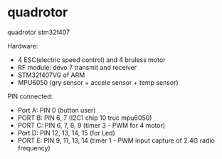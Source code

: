 # quadrotor
quadrotor stm32f407

Hardware: 
- 4 ESC(electric speed control) and 4 bruless motor
- RF module: devo 7 transmit and receiver
- STM32f407VG of ARM
- MPU6050 (gry sensor + accele sensor + temp sensor)


PIN connected:
- Port A: PIN 0               (button user)
- PORT B: PIN 6, 7 						(I2C1 chip 10 truc mpu6050)
- PORT C: PIN 6, 7, 8, 9 			(timer 3 - PWM for 4 motor)
- Port D: PIN 12, 13, 14, 15  (for Led)
- PORT E: PIN 9, 11, 13, 14		(timer 1 - PWM input capture of 2.4G radio frequency)
